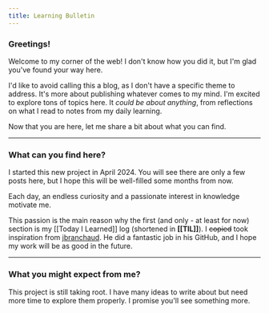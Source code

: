```yaml
---
title: Learning Bulletin
---
```

### Greetings!

Welcome to my corner of the web! I don't know how you did it, but I'm glad you've found your way here.

I'd like to avoid calling this a blog, as I don't have a specific theme to address. It's more about publishing whatever comes to my mind. I'm excited to explore tons of topics here. It *could be about anything*, from reflections on what I read to notes from my daily learning.

Now that you are here, let me share a bit about what you can find.

---
### What can you find here?

I started this new project in April 2024. You will see there are only a few posts here, but I hope this will be well-filled some months from now.

Each day, an endless curiosity and a passionate interest in knowledge motivate me.

This passion is the main reason why the first (and only - at least for now) section is my [[Today I Learned]] log (shortened in **[[TIL]]**). I ~~copied~~ took inspiration from [jbranchaud](https://github.com/jbranchaud/til). He did a fantastic job in his GitHub, and I hope my work will be as good in the future.

---
### What you might expect from me?

This project is still taking root. I have many ideas to write about but need more time to explore them properly. I promise you'll see something more.
